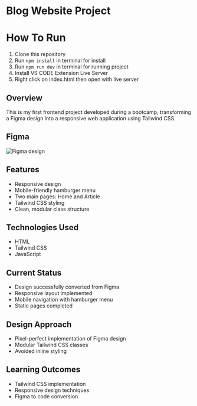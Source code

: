 # Blog Website Project

# How To Run

1. Clone this repository
2. Run `npm install` in terminal for install
3. Run `npm run dev` in terminal for running project
4. Install VS CODE Extension Live Server
5. Right click on index.html then open with live server

## Overview

This is my first frontend project developed during a bootcamp, transforming a Figma design into a responsive web application using Tailwind CSS.

## Figma

![Figma design](https://www.figma.com/design/jfco4hCfEwf5IZnwch17Fa/dibimbing-blog?t=J2IQS3rrFChdS1xI-0)

## Features

- Responsive design
- Mobile-friendly hamburger menu
- Two main pages: Home and Article
- Tailwind CSS styling
- Clean, modular class structure

## Technologies Used

- HTML
- Tailwind CSS
- JavaScript

## Current Status

- Design successfully converted from Figma
- Responsive layout implemented
- Mobile navigation with hamburger menu
- Static pages completed

## Design Approach

- Pixel-perfect implementation of Figma design
- Modular Tailwind CSS classes
- Avoided inline styling

## Learning Outcomes

- Tailwind CSS implementation
- Responsive design techniques
- Figma to code conversion
